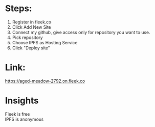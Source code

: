 # Steps:

1. Register in fleek.co
2. Click Add New Site
3. Connect my github, give access only for repository you want to use.
4. Pick repository
5. Choose IPFS as Hosting Service
6. Click "Deploy site"

# Link:
https://aged-meadow-2792.on.fleek.co

# Insights
Fleek is free \
IPFS is anonymous 
